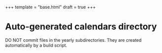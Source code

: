 +++
template = "base.html"
draft = true
+++

# Auto-generated calendars directory

DO NOT commit files in the yearly subdirectories. They are created automatically by a build script.
